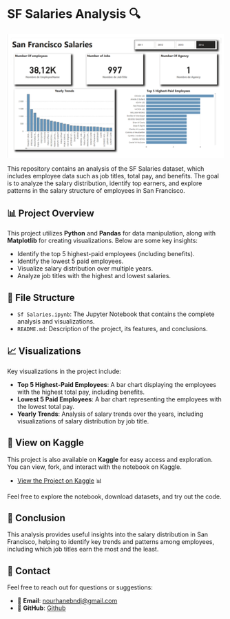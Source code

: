 # SF Salaries Analysis 🔍
![Overview](./SfSalaries.png)

This repository contains an analysis of the SF Salaries dataset, which includes employee data such as job titles, total pay, and benefits. The goal is to analyze the salary distribution, identify top earners, and explore patterns in the salary structure of employees in San Francisco.

## 📊 Project Overview

This project utilizes **Python** and **Pandas** for data manipulation, along with **Matplotlib** for creating visualizations. Below are some key insights:

- Identify the top 5 highest-paid employees (including benefits).
- Identify the lowest 5 paid employees.
- Visualize salary distribution over multiple years.
- Analyze job titles with the highest and lowest salaries.

## 📂 File Structure

- `Sf Salaries.ipynb`: The Jupyter Notebook that contains the complete analysis and visualizations.
- `README.md`: Description of the project, its features, and conclusions.

## 📈 Visualizations

Key visualizations in the project include:

- **Top 5 Highest-Paid Employees**: A bar chart displaying the employees with the highest total pay, including benefits.
- **Lowest 5 Paid Employees**: A bar chart representing the employees with the lowest total pay.
- **Yearly Trends**: Analysis of salary trends over the years, including visualizations of salary distribution by job title.

## 🔗 View on Kaggle

This project is also available on **Kaggle** for easy access and exploration. You can view, fork, and interact with the notebook on Kaggle.

- [View the Project on Kaggle](https://www.kaggle.com/code/nourhanebndj/sf-salary) 📊

Feel free to explore the notebook, download datasets, and try out the code.

## 🎯 Conclusion

This analysis provides useful insights into the salary distribution in San Francisco, helping to identify key trends and patterns among employees, including which job titles earn the most and the least.

## 👤 Contact

Feel free to reach out for questions or suggestions:

- 📧 **Email**: nourhanebndj@gmail.com
- 🐙 **GitHub**: [Github](https://github.com/nourhanebndj)
